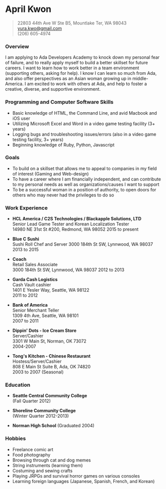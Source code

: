 # April Kwon
>
>22803 44th Ave W Ste B5, Mountlake Ter, WA 98043  
>yura.kwo@gmail.com  
>(206) 605-4974 
>

### Overview

I am applying to Ada Developers Academy to knock down my personal fear of failure, and to really apply myself to build a better skillset for future careers. I want to learn how to work better in a team environment (supporting others, asking for help). I know I can learn so much from Ada, and also offer perspectives as an Asian woman growing up in middle-America. I am excited to work with others at Ada, and help to foster a creative, diverse, and supportive environment. 


### Programming and Computer Software Skills
* Basic knowledge of HTML, the Command Line, and avid Macbook and iOS user
* Utilizing Microsoft Excel and Word in a video game testing facility (3+ years)
* Logging bugs and troubleshooting issues/errors (also in a video game testing facility, 3+ years)
* Beginning knowledge of Ruby, Python, Javascript


### Goals
* To build on a skillset that allows me to appeal to companies in my field of interest (Gaming and Web-design)
* To have a career where I am financially independent, and can contribute to my personal needs as well as organizations/causes I want to support
* To be a successful woman in a position of authority, to open doors for others who may never had the privileges to do so


### Work Experience

* **HCL America / C2S Technologies / Blackapple Solutions, LTD**  
Senior Lead Game Tester and Korean Localization Tester  
14980 NE 31st St #200, Redmond, WA 98052
2015 to present  

* **Blue C Sushi**  
Sushi Roll Chef and Server
3000 184th St SW, Lynnwood, WA 98037  
2013 to 2015  

* **Coach**  
Retail Sales Associate  
3000 184th St SW, Lynnwood, WA 98037
2012 to 2013

* **Garda Cash Logistics**  
Cash Vault cashier  
1401 E Yesler Way, Seattle, WA 98122  
2011 to 2012  

* **Bank of America**  
Senior Merchant Teller  
1309 4th Ave, Seattle, WA 98101  
2007 to 2011  

* **Dippin' Dots - Ice Cream Store**  
Server/Cashier  
3301 W Main St, Norman, OK 73072  
2004-2007  

* **Tong's Kitchen - Chinese Restaurant**  
Hostess/Server/Cashier  
808 E Main St Suite B, Ada, OK 74820  
2003 to 2007 (Seasonal)  

### Education

* **Seattle Central Community College**  
(Fall Quarter 2012)

* **Shoreline Community College**  
(Winter Quarter 2012-2013)

* **Norman High School**
(Graduated 2004)

### Hobbies

* Freelance comic art
* Food photography
* Browsing through cat and dog memes
* String instruments (learning them)
* Costuming and sewing crafts
* Playing JRPGs and survival horror games on various consoles
* Learning foreign languages (Japanese, Spanish, French, and Korean)
